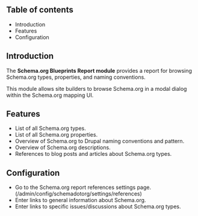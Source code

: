 Table of contents
-----------------

* Introduction
* Features
* Configuration


Introduction
------------

The **Schema.org Blueprints Report module** provides a report for browsing 
Schema.org types, properties, and naming conventions.

This module allows site builders to browse Schema.org in a modal dialog within 
the Schema.org mapping UI.


Features
--------

- List of all Schema.org types.
- List of all Schema.org properties.
- Overview of Schema.org to Drupal naming conventions and pattern.
- Overview of Schema.org descriptions.
- References to blog posts and articles about Schema.org types.


Configuration
-------------

- Go to the Schema.org report references settings page.  
  (/admin/config/schemadotorg/settings/references)
- Enter links to general information about Schema.org.
- Enter links to specific issues/discussions about Schema.org types.
